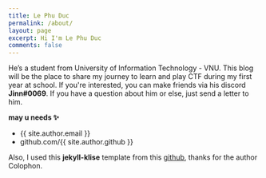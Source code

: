 ```yaml
---
title: Le Phu Duc
permalink: /about/
layout: page
excerpt: Hi I'm Le Phu Duc
comments: false
---
```

He’s a student from University of Information Technology - VNU. 
This blog will be the place to share my journey to learn and play CTF during my first year at school. If you're interested, you can make friends via his discord **Jinn#0069**.
If you have a question about him or else, just send a letter to him.

**may u needs ✨**

- {{ site.author.email }}
- github.com/{{ site.author.github }}

Also, I used this **jekyll-klise** template from this [github](https://github.com/piharpi/jekyll-klise), thanks for the author Colophon.
